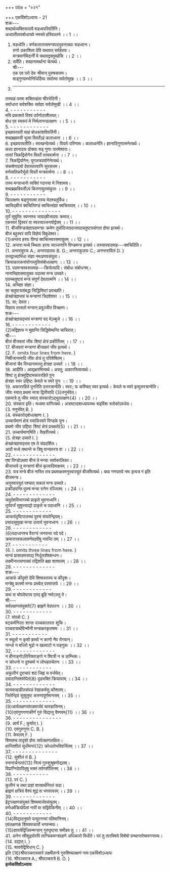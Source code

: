 +++
title = "०२१"

+++
एकविंशोऽध्यायः - 21  
शक्रः---  
शब्दार्थव्यक्तिरूपायै षडध्वपरिवर्तिनि।  
अध्वातीतावबोधाख्ये नमस्ते हरिवल्लभे ।। 1 ।।  
1. षडध्वेति। वर्णकलातत्त्वमन्त्रपदभुवनाख्याः षडध्वानः।  
वर्णाः प्रकाशिता देवि यथावत् सर्वहेतवः।  
मन्त्रमार्गमिदानीं मे यथावद्वक्तुमर्हसि ।। 2 ।।  
2. सर्वेति। शब्दानामर्थानां चेत्यर्थः।  
श्रीः---  
एक एव परो देवः श्रीमान् पुरुषसत्तमः।  
षाड्‌गुण्याम्भोनिधिर्दिव्यः सर्वात्मा सर्वतोमुखः ।। 3 ।।  
3. - - - - - - - - - - - - -  
तस्याहं परमा शक्तिरहंता श्रीरभेदिनी।  
सर्वाधारा सर्वशक्तिः सर्वज्ञा सर्वतोमुखी ।। 4 ।।  
4. - - - - - - - - - - -  
मयि प्रकाशते विश्वं दर्पणोदरशैलवत्।  
बोध एव स्वरूपं मे निर्मलानन्दलक्षणः ।। 5 ।।  
5. - - - - - - - - - - - -  
इच्छापरवती साहं बोधकांशविवर्तिनी।  
शब्दब्रह्ममयी भूत्वा विवर्तेऽहं कलाध्वना ।। 6 ।।  
6. इच्छापरवतीति। स्वच्छन्देत्यर्थः। विवर्तः परिणामः। कलाध्वनेति। ज्ञानादिगुणात्मनेत्यर्थः।  
कला ज्ञानादयः प्रोक्ताः षड्‌ गुणाः पारमेश्वराः।  
तासां त्रिकद्वियोगेन विवर्ते तत्त्ववर्त्मना ।। 7 ।।  
7. त्रिकद्वियोगेन; युगलत्रययोगेनेत्यर्थः।  
संकर्षणादयो देवास्तत्त्वानि सुरसत्तम।  
वर्णव्यतिकरैर्भूयो विवर्ते मन्त्रवर्त्मना ।। 8 ।।  
8. - - - - - - - - - - -  
तस्य मन्त्राध्वनो व्यक्तिं गदन्त्या मे निशामय।  
शब्दब्रह्मविवर्तोऽयं किरणायुतसंकुलः ।। 9 ।।  
9. - - - - - - - - - - -  
चिल्लक्षणः षड्‌गुणात्मा तस्य भेदश्चतुर्विधः।  
क्वचिद्बीजं क्वचित्पिण्डं क्वचित्संज्ञा क्वचित्पदम् ।। 10 ।।  
10. - - - - - - - - - - - - - - -  
तुर्यं सुषुप्तिः स्वप्नश्च जाग्रद्बीजादयः क्रमात्।  
एकस्वरं द्विस्वरं वा स्वरव्यञ्जनयोर्द्वयम् ।। 11 ।।  
11. बीजपिण्डसंज्ञापदमन्त्राः क्रमेण तुर्यादिजाग्रदन्तपदचतुष्टयसंगता ज्ञेया इत्यर्थः।  
बीजं बहुस्वरं वापि विज्ञेयं विबुधेश्वर।  
{1}अन्तरा हरयः पिण्डं क्वचित्स्वरसमायुतम् ।। 12 ।।  
12. अन्तरा मध्ये स्थिताः हरयः व्यञ्जनानि पिण्डमन्त्र इत्यर्थः। तस्यापवादमाह---क्वचिदिति।  
{1. अन्तराहुरयः A.; अन्तराहलयः B. G.; अन्तराकुलयः C.; अनन्तराविलं D. }  
तत्तद्वाच्याभिधा संज्ञा नमःप्रणवसंयुता।  
क्रियाकारकसंयोगस्तुतिसंबोधलक्षणः ।। 13 ।।  
13. पदमन्त्रस्वरूपमाह---क्रियेत्यादि। संबोधः संबोधनम्।  
नानाभिज्ञासमायुक्तः पदात्मा मन्त्र उच्यते।  
एतच्चतुष्टयं मन्त्रं संपूर्णं देवतात्मनि ।। 14 ।।  
14. अभिज्ञा संज्ञा।  
सा चतुष्टयसंबद्धा सिद्धिमिष्टां प्रयच्छति।  
क्षेत्रक्षेत्रज्ञभावं च मन्त्राणां त्रिदशेश्वर ।। 15 ।।  
15. सा; देवता।  
विज्ञाय तत्त्वतो मन्त्रान् प्रयुञ्जीत विचक्षणः।  
शक्रः---  
क्षेत्रक्षेत्रज्ञसद्भावं मन्त्राणां वद मेऽम्बुजे ।। 16 ।।  
16. - - - - - - - - - - - -  
{2}यद्विज्ञाय न मुह्यन्ति सिद्धिमेष्यन्ति चाचिरात्।  
श्रीः---  
बीजं बीजवतां जीवः शिष्टं क्षेत्रं प्रकीर्तितम् ।। 17 ।।  
17. बीजवतां मन्त्राणां बीजाक्षरं जीव इत्यर्थः।  
{2. F. omits four lines from here. }  
निर्बीजानामादि जीवः क्षेत्रं तु परिशेषितम्।  
बीजानां चैव पिण्डानामस्तु क्षेत्रज्ञ उच्यते ।। 18 ।।  
18. आदीति। आद्यक्षरमित्यर्थः। अस्तु; अकारस्त्वित्यर्थः।  
शिष्टं तु क्षेत्रमुद्दिष्टमकाररहिते पुनः  
क्षेत्रज्ञः स्वर उद्दिष्टः केवले च स्वरे पुनः ।। 19 ।।  
19. अकाररहिते पुनरिति उत्तरत्रान्वेति। स्वरः; यः कश्चित् स्वर इत्यर्थः। केवले च स्वरे इत्युत्तरत्रान्वेति।  
जीवः स्यात् प्रथमा मात्रा द्वितीयादि {3}तनुर्भवेत्।  
एकमात्रे तु जीवः स्यात् संस्कारोऽद्भुतलक्षणः{4} ।। 20 ।।  
20. संस्कार इति। मध्यमा वागित्यर्थः। अत्राष्टादशाध्यायस्थः षड्‌विंशः श्लोकोऽवधेयः।  
{3. मनुर्भवेत् B. }  
{4. संस्कारोद्बोधलक्षणः I. }  
उच्चार्यमाणं क्षेत्रं स्यान्निःस्वरे पिण्डके पुनः।  
प्रथमो जीव उद्दिष्टः शिष्टं क्षेत्रं प्रचक्षते{5} ।। 21 ।।  
21. उच्चार्यमाणमिति। वैखरीत्यर्थः।  
{5. क्षेत्रज्ञ उच्यते I. }  
क्षेत्रक्षेत्रज्ञसद्भाव एष ते संप्रदर्शितः।  
आदौ मध्ये तथान्ते च त्रिषु वान्यतरत्र वा ।। 22 ।।  
22. - - - - - - - - - - - - -  
एषां पिण्डोऽथवा बीजं ते मन्त्राः सार्वकालिकाः।  
बीजाभावे तु मन्त्राणां बीजं कृत्वादिमाक्षरम् ।। 23 ।।  
23. यत्र मन्त्रे बीजं नास्ति तत्र प्रथमाक्षरमनुस्वारयुतं बीजमित्यर्थः। यथा गणपतये नमः इत्यत्र गं इति बीजमन्त्रः।  
अनुस्वारयुतं पश्चात् सकलं मन्त्र उच्यते।  
प्रक्रीडयन्ति पुरुषं मन्त्रा रागेण रञ्जितम् ।। 24 ।।  
24. - - - - - - - - - - - - -  
चतुर्दशविभागस्थे प्राकृते भुवनाध्वनि।  
तुर्यवर्जं सुषुप्त्याद्यो प्राकृते च पदाध्वनि ।। 25 ।।  
25. - - - - - - - - - - - -  
आचार्यदृष्टिपातस्थं पुरुषं संयतेन्द्रियम्।  
प्रसादसुमुखा मन्त्रा उत्तार्य भुवनाध्वनः ।। 26 ।।  
26. - - - - - - - - - - - -  
{6}पदाध्वनश्च वैराग्यं जनयन्तः पदे पदे।  
क्रमात्तत्त्वकलावर्णपदवीषु नयन्ति तम् ।। 27 ।।  
27. - - - - - - - - - - -  
{6. I. omits three lines from here. }  
मान्त्रं प्रासादमासाद्य निर्धूताशेषबन्धनः।  
लक्ष्मीनारायणाख्यं तद्विशति ब्रह्म शाश्वतम् ।। 28 ।।  
28. - - - - - - - - - - - - -  
शक्रः---  
आचार्यः कीदृशो देवि शिष्यस्तस्य च कीदृशः।  
मन्त्रेषु कतमो मन्त्रः प्रभवेत् परमाप्तये ।। 29 ।।  
29. - - - - - - - - - - - -  
कथं स चोपदेष्टव्य एतद् ब्रूहि नमोऽस्तु ते।  
श्रीः---  
सर्वलक्षणसंयुक्तो{7} ब्राह्नणे वेदपारगः ।। 30 ।।  
30. - - - - - - - - - - - -  
{7. संपन्नो C. }  
षट्‌कर्मनिरतः शान्तः पञ्चकालरतः शुचिः।  
पञ्चरात्रार्थविन्मौनी मन्त्राक्षरकृतश्रमः ।। 31 ।।  
31. - - - - - - - - - - -  
न स्थूलो न कृशो ह्रस्वो न काणो नैव रोगवान्।  
नान्धो न बधिरो मूढो न खल्वाटो न पङ्‌गुकः ।। 32 ।।  
32. - - - - - - - - - - - - -  
न हीनाङ्गोऽतिरिक्ताङ्गो न श्वित्री न च डाम्भिकः।  
न क्रोधनो न दुश्चर्मा न लोभहतचेतनः ।। 33 ।।  
33. - - - - - - - - - - - -  
अकुलीनं दुराचारं शठं जिह्नं च वर्जयेत्।  
दयादान्तिशमोपेतं{8} दृढभक्तिं क्रियापरम् ।। 34 ।।  
34. - - - - - - - - - - - - -  
सत्यवाक्‌छीलसंपन्नं रेखाकर्मसु कौशलम्।  
जितेन्द्रियं सुसुतुष्ट करुणापूर्णमानसम् ।। 35 ।।  
35. - - - - - - - - - - - - -  
{9}आर्यलक्षणसंपन्नमार्जवं चारुहासिनम्।  
{10}एवंगुणगणाकीर्णं गुरुं विद्यात्तु वैष्णवम्{11} ।। 36 ।।  
36. - - - - - - - - - - - - - - -  
{9. आर्यं F.; कुर्यात् I. }  
{10. एवंगुरुगुणा C. B. }  
{11. केवलम् F. }  
शिष्यश्च तादृशो ज्ञेयः सर्वलक्षणलक्षितः।  
क्षान्तिशीलं सुधीमन्तं{12} क्रोधलोभविवर्जितम् ।। 37 ।।  
37. - - - - - - - - - - - - - -  
{12. सुशीलं तं B. }  
स्नानार्चनरतं{13} नित्यं गुरुशुश्रूषणोद्यतम्।  
विप्राग्निदेवपितृषु भक्तं तर्पणशीलिनम् ।। 38 ।।  
38. - - - - - - - - - - -  
{13. परं C. }  
कुलीनं च तथा प्राज्ञं शास्रार्थनिरतं सदा।  
ब्राह्नणं क्षत्रियं वैश्यं शूद्रं वा भगवत्परम् ।। 39 ।।  
39. - - - - - - - - - - - - -  
ईदृग्लक्षणसंयुक्तं शिष्यमार्जवसंयुतम्।  
वर्णधर्मक्रियोपेतां नारीं वा सद्विवेकिनीम् ।। 40 ।।  
40. - - - - - - - - - - - -  
{14}विद्यादनुमते पत्युरनन्यां पतिमानिनम्।  
एवंलक्षणकं शिष्यमाचार्यो भगवन्मयः।  
{15}ज्ञापयेद्विधिवन्मन्त्रान् गुरुदृष्ट्या समीक्ष्य तु ।। 41 ।।  
41. अनेन स्रीशूद्रयोरपि तान्त्रिकमन्त्रग्रहणे अधिकारो विधीते। परं तु तारविषये विशेषो ग्रन्थान्तरेष्ववगन्तव्यः।  
{14. दद्यात् I. }  
{15. श्रावयेद्विविधान् C. }  
इति {16}श्रीपाञ्चरात्रसारे लक्ष्मीतन्त्रे गुरुशिष्यलक्षणं नाम एकविंशोऽध्यायः  
{16. श्रीपञ्चरात्र A.; श्रीपाञ्चरात्रे B. D. }  
********इत्येकविंशोऽध्यायः********